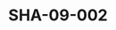 ---
pid: SHA-09-002
title: SHA-09-002
language: en
original_label: 
rights: Sharhabil Ahmed
location_of_original: Sharhabil Ahmed
photographer_or_studio: 
scanned_from: photograph 7.3 by 10.5
_date: '1964'
location: southern sudan
description: Sharhabil Ahmed's band and fans
additional_notes: 
permission_display: 'yes'
on_server: 'no'
on_website: 'no'
permalink: /photopages/en/SHA-09-002.html
layout: photo-page
---
